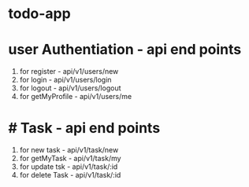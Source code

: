 # todo-app


# user Authentiation - api end points

1. for register - api/v1/users/new
2. for login - api/v1/users/login
3. for logout - api/v1/users/logout
4. for getMyProfile - api/v1/users/me

# # Task - api end points
1. for new task - api/v1/task/new
2. for getMyTask - api/v1/task/my
3. for update tsk - api/v1/task/:id
4. for delete Task - api/v1/task/:id
